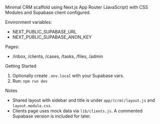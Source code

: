 Minimal CRM scaffold using Next.js App Router (JavaScript) with CSS Modules and Supabase client configured.

Environment variables:

- NEXT_PUBLIC_SUPABASE_URL
- NEXT_PUBLIC_SUPABASE_ANON_KEY

Pages:

- /inbox, /clients, /cases, /tasks, /files, /admin

Getting Started

1. Optionally create `.env.local` with your Supabase vars.
2. Run: `npm run dev`

Notes

- Shared layout with sidebar and title is under `app/(crm)/layout.js` and `layout.module.css`.
- Clients page uses mock data via `lib/clients.js`. A commented Supabase version is included for later.
